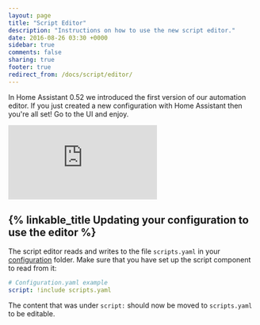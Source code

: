 ```yaml
---
layout: page
title: "Script Editor"
description: "Instructions on how to use the new script editor."
date: 2016-08-26 03:30 +0000
sidebar: true
comments: false
sharing: true
footer: true
redirect_from: /docs/script/editor/
---
```


In Home Assistant 0.52 we introduced the first version of our automation editor. If you just created a new configuration with Home Assistant then you're all set! Go to the UI and enjoy.

<div class='videoWrapper'>
<iframe src="https://www.youtube.com/embed/_Rntpcj1CGA" frameborder="0" allowfullscreen></iframe>
</div>

## {% linkable_title Updating your configuration to use the editor %}

The script editor reads and writes to the file `scripts.yaml` in your [configuration](/docs/configuration/) folder. Make sure that you have set up the script component to read from it:

```yaml
# Configuration.yaml example
script: !include scripts.yaml
```

The content that was under `script:` should now be moved to `scripts.yaml` to be editable.
